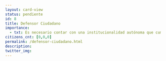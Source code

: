 ```yaml
---
layout: card-view
status: pendiente
id: 8
title: Defensor Ciudadano
importance:
  - txt: Es necesario contar con una institucionalidad autónoma que cumpla el rol de defensa de los derechos de los ciudadanos frente a los actos de la Administración Pública.
citizens_cnt: [0,0,0]
permalink: /defensor-ciudadano.html
description: 
twitter_img:
---
```

